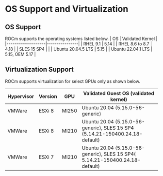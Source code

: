 # OS Support and Virtualization

## OS Support
ROCm supports the operating systems listed below.
| OS                 | Validated Kernel  |
|--------------------|----------------|
| RHEL 9.1           | 5.14           |
| RHEL 8.6 to 8.7    | 4.18           |
| SLES 15 SP4        |                |
| Ubuntu 20.04.5 LTS | 5.15           |
| Ubuntu 22.04.1 LTS | 5.15, OEM 5.17 |

## Virtualization Support
ROCm supports virtualization for select GPUs only as shown below.

| Hypervisor     | Version  | GPU | Validated Guest OS (validated kernel)|
|---------------|----------|-----|----------------|
| VMWare|ESXi 8|MI250|Ubuntu 20.04 (5.15.0-56-generic)|
| VMWare|ESXi 8|MI210|Ubuntu 20.04 (5.15.0-56-generic), SLES 15 SP4 (5.14.21-150400.24.18-default)|
| VMWare|ESXi 7|MI210|Ubuntu 20.04 (5.15.0-56-generic), SLES 15 SP4( 5.14.21-150400.24.18-default)|
